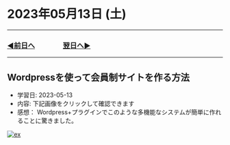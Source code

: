 # 2023年05月13日 (土)

---

### [◀️前日へ](https://github.com/yuasys/chatty-journal/blob/main/2023/05/2023-05-12.md)&emsp;&emsp;&emsp;&emsp;[翌日へ▶️](https://github.com/yuasys/chatty-journal/blob/main/2023/05/2023-05-14.md)

---

## Wordpressを使って会員制サイトを作る方法

* 学習日: 2023-05-13
* 内容: 下記画像をクリックして確認できます
* 感想： Wordpress+プラグインでこのような多機能なシステムが簡単に作れることに驚きました。

[![ex](https://hackmd.io/_uploads/SJFm2uhE3.png)](https://youtu.be/ddj0p0irP44)
